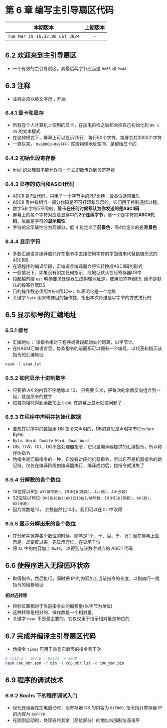 # 第 6 章 编写主引导扇区代码

|本期版本|上期版本|
|:---:|:---:|
|`Tue Mar 19 16:32:08 CST 2024`| -

## 6.2 欢迎来到主引导扇区

* 一个有效的主引导扇区，其最后两字节应当是 `0x55` 和 `0xAA`

## 6.3 注释

* 注释必须以英文字母 `;` 开始

### 6.4.1 显卡和显存

* 所有在个人计算机上使用的显卡，在加电自检之后都会把自己初始化到 `80 x 25` 的文本模式
* 在这种模式下，屏幕上可以显示25行，每行80个字符，每屏总共2000个字符
* 一直以来， `0xB8000~0xBFFFF` 这段物理地址空间，是留给显卡的


### 6.4.2 初始化段寄存器

* Intel 的处理器不能允许将一个立即数传送到段寄存器

### 6.4.3 显存的访问和ASCII代码

* ASCII 是7位代码，只用了一个字节中的低7比特，最高位通常置0。
* ASCII 表中有相当一部分代码是不可打印和显示的，它们用于控制通信过程。
* 数字5和字符5不同的，**显卡在任何时候都认为你发送的是ASCII码**
* 屏幕上的每个字符对应着显存中的**2个连续字节**，前一个是字符的**ASCII代码**，后面是字符的**显示属性**
* 字符的显示属性分为两部分，低 4 位定义了**前景色**，高4位定义的是**背景色**


### 6.4.4 显示字符

* 多数汇编语言编译器允许在指令中直接使用字符的字面值来代替数值形式的ASCII码
* 在源程序的编译阶段，汇编语言编译器会将它转换成ASCII码的形式
* 一般情况下，如果没有附加任何指示，段地址默认在段寄存器DS中
* 段超越前缀 `es:` 明确要求处理器生成物理地址是，使用段寄存器ES, 而不是默认的段寄存器DS
* 目的操作数必须用`方括号`围起来，以表明它是一个地址
* 关键字 `byte` 用来修饰目的操作数，指出本次传送是以字节的方式进行的

## 6.5  显示标号的汇编地址

### 6.5.1  标号

* 汇编地址： 该指令相对于程序或者段起始处的距离，以字节计。
* 在NASM汇编语言里，每条指令的前面都可以拥有一个编号，以代表和指示该指令的汇编地址

```nasm
nasm -l exam.lst
```

### 6.5.2 如何显示十进制数字

* 只要把 AX 的内容不停地除以 10， 只需要 5 次，把每次的余数反向组合到一起，就是原来的数字
* 把每次相除得到余数加上 `0x30`, 在屏幕上显示就没问题了


### 6.5.3 在程序中声明并初始化数据

* 要放在程序中的数据用 DB 指令来声明的，DB的意思是声明字节(Declare Byte)
* `Byte`、`Word`、`Double Word`、`Quad Word`
* DB、DW、DD、DQ不是处理器指令，它只是编译器提供的汇编指令，所以称作伪指令
* 伪指令是汇编指令的一种，它没有对应的机器指令，所以它不是机器指令的助记符，仅仅在编译阶段由编译器执行，编译成功后，伪指令就消失了


### 6.5.4 分解数的各个数位


* 16位除以8位: `AX(被除数)`、`[R|M]8(除数)`、`AL(商)`、`AH(余数)`
* 32位除以16位: `DX(高16位):AX(低16位)/被除数`、`[R|M]16(除数)`、`AX(商)`、`DX(余数)`
* 因为除数是10， 余数自然比10小，我们可以在 `DL` 中取得
  
### 6.5.5 显示分解出来的各个数位

* 在分解并保存各个数位的时候，顺序是“个、十、百、千、万”, 当在屏幕上显示是，却要反过来，先显示万位、在显示千位
* 将 `AL` 中的内容加上 `0x30`， 以得到与该数字对应的 ASCII 代码

## 6.6 使程序进入无限循环状态

* 取得指令，然后执行，同时把 IP 的内容加上当前指令的长度，以指向吓一跳指令的偏移地址

**相对近转移**

* 目标位置相对于当前指令处的偏移量(以字节为单位)
* 这种转移是相对的，操作数是一个相对量。
* 关键字 `near` 不是最主要的，它仅仅用于指示相对量是16位的

## 6.7 完成并编译主引导扇区代码


* 伪指令 `times` 可用于重复它后面的指令若干次

```bash
# (512-2 - 307)D - 0x133  = 203D
nasm c06_mbr.asm -f bin -l c06_mbr.lst -o c06_mbr.bin
```


## 6.9 程序的调试技术

### 6.9.2 Bochs 下的程序调试入门

* 现代处理器在加电启动时，段寄存器 CS 的内容为 `0xF000`, 指令指针寄存器 IP 的内容为 `0xFFF0`
* 在刚刚启动时，处理器将其余（高位部分）的地址线强制位高电平